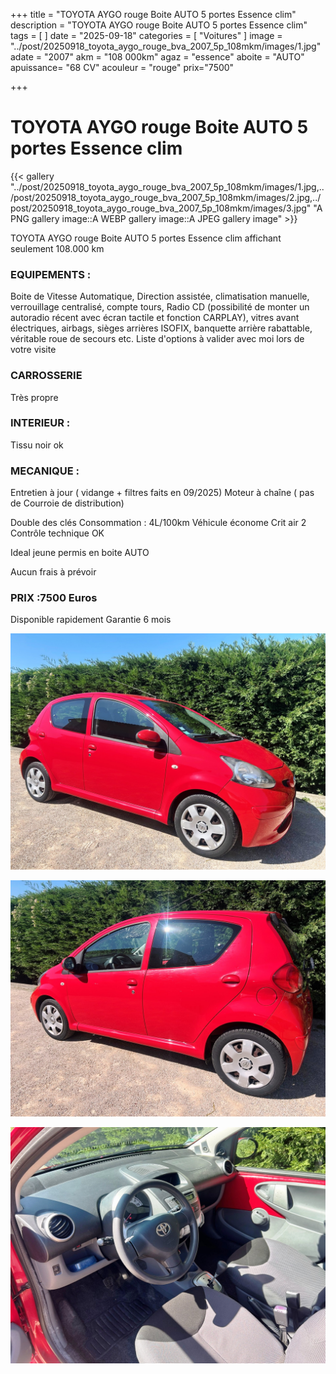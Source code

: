 +++
title = "TOYOTA AYGO rouge Boite AUTO 5 portes Essence clim"
description = "TOYOTA AYGO rouge Boite AUTO 5 portes Essence clim"
tags = [
]
date = "2025-09-18"
categories = [
    "Voitures"
]
image = "../post/20250918_toyota_aygo_rouge_bva_2007_5p_108mkm/images/1.jpg"
adate = "2007"
akm = "108 000km"
agaz = "essence"
aboite = "AUTO"
apuissance= "68 CV"
acouleur = "rouge"
prix="7500"

+++

# TOYOTA AYGO rouge Boite AUTO 5 portes Essence clim

{{< gallery  "../post/20250918_toyota_aygo_rouge_bva_2007_5p_108mkm/images/1.jpg,../post/20250918_toyota_aygo_rouge_bva_2007_5p_108mkm/images/2.jpg,../post/20250918_toyota_aygo_rouge_bva_2007_5p_108mkm/images/3.jpg" "A PNG gallery image::A WEBP gallery image::A JPEG gallery image" >}}
 


TOYOTA AYGO rouge Boite AUTO 5 portes Essence clim affichant seulement 108.000 km 


### EQUIPEMENTS :
Boite de Vitesse Automatique, Direction assistée, climatisation manuelle, verrouillage centralisé, compte tours, Radio CD (possibilité de monter un autoradio récent avec écran tactile et fonction CARPLAY), vitres avant électriques, airbags, sièges arrières ISOFIX, banquette arrière rabattable, véritable roue de secours etc.
Liste d'options à valider avec moi lors de votre visite


### CARROSSERIE 
Très propre


### INTERIEUR :
Tissu noir ok

### MECANIQUE :
Entretien à jour ( vidange + filtres faits en 09/2025)
Moteur à chaîne ( pas de Courroie de distribution)



Double des clés
Consommation : 4L/100km
Véhicule économe
Crit air 2
Contrôle technique OK 

Ideal jeune permis en boite AUTO


Aucun frais à prévoir


### PRIX :7500 Euros

Disponible rapidement
Garantie 6 mois

<!-- more -->


![](images/1.jpg)

![](images/2.jpg)

![](images/3.jpg)

